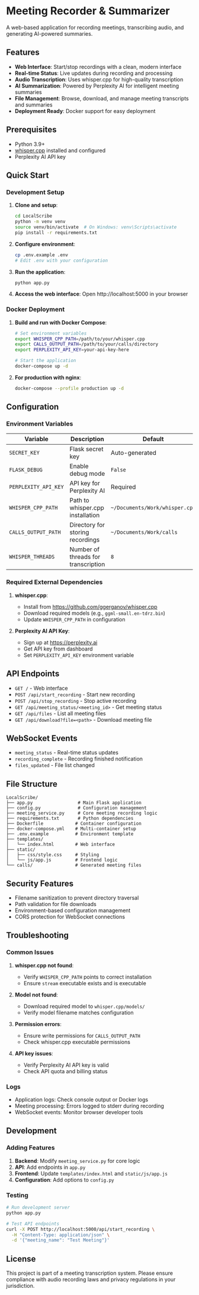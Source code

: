 # Meeting Recorder & Summarizer

A web-based application for recording meetings, transcribing audio, and generating AI-powered summaries.

## Features

- **Web Interface**: Start/stop recordings with a clean, modern interface
- **Real-time Status**: Live updates during recording and processing
- **Audio Transcription**: Uses whisper.cpp for high-quality transcription
- **AI Summarization**: Powered by Perplexity AI for intelligent meeting summaries
- **File Management**: Browse, download, and manage meeting transcripts and summaries
- **Deployment Ready**: Docker support for easy deployment

## Prerequisites

- Python 3.9+
- [whisper.cpp](https://github.com/ggerganov/whisper.cpp) installed and configured
- Perplexity AI API key

## Quick Start

### Development Setup

1. **Clone and setup**:
   ```bash
   cd LocalScribe
   python -m venv venv
   source venv/bin/activate  # On Windows: venv\Scripts\activate
   pip install -r requirements.txt
   ```

2. **Configure environment**:
   ```bash
   cp .env.example .env
   # Edit .env with your configuration
   ```

3. **Run the application**:
   ```bash
   python app.py
   ```

4. **Access the web interface**:
   Open http://localhost:5000 in your browser

### Docker Deployment

1. **Build and run with Docker Compose**:
   ```bash
   # Set environment variables
   export WHISPER_CPP_PATH=/path/to/your/whisper.cpp
   export CALLS_OUTPUT_PATH=/path/to/your/calls/directory
   export PERPLEXITY_API_KEY=your-api-key-here
   
   # Start the application
   docker-compose up -d
   ```

2. **For production with nginx**:
   ```bash
   docker-compose --profile production up -d
   ```

## Configuration

### Environment Variables

| Variable | Description | Default |
|----------|-------------|---------|
| `SECRET_KEY` | Flask secret key | Auto-generated |
| `FLASK_DEBUG` | Enable debug mode | `False` |
| `PERPLEXITY_API_KEY` | API key for Perplexity AI | Required |
| `WHISPER_CPP_PATH` | Path to whisper.cpp installation | `~/Documents/Work/whisper.cpp` |
| `CALLS_OUTPUT_PATH` | Directory for storing recordings | `~/Documents/Work/calls` |
| `WHISPER_THREADS` | Number of threads for transcription | `8` |

### Required External Dependencies

1. **whisper.cpp**: 
   - Install from https://github.com/ggerganov/whisper.cpp
   - Download required models (e.g., `ggml-small.en-tdrz.bin`)
   - Update `WHISPER_CPP_PATH` in configuration

2. **Perplexity AI API Key**:
   - Sign up at https://perplexity.ai
   - Get API key from dashboard
   - Set `PERPLEXITY_API_KEY` environment variable

## API Endpoints

- `GET /` - Web interface
- `POST /api/start_recording` - Start new recording
- `POST /api/stop_recording` - Stop active recording
- `GET /api/meeting_status/<meeting_id>` - Get meeting status
- `GET /api/files` - List all meeting files
- `GET /api/download?file=<path>` - Download meeting file

## WebSocket Events

- `meeting_status` - Real-time status updates
- `recording_complete` - Recording finished notification
- `files_updated` - File list changed

## File Structure

```
LocalScribe/
├── app.py                 # Main Flask application
├── config.py              # Configuration management
├── meeting_service.py     # Core meeting recording logic
├── requirements.txt       # Python dependencies
├── Dockerfile            # Container configuration
├── docker-compose.yml    # Multi-container setup
├── .env.example          # Environment template
├── templates/
│   └── index.html        # Web interface
├── static/
│   ├── css/style.css     # Styling
│   └── js/app.js         # Frontend logic
└── calls/                # Generated meeting files
```

## Security Features

- Filename sanitization to prevent directory traversal
- Path validation for file downloads
- Environment-based configuration management
- CORS protection for WebSocket connections

## Troubleshooting

### Common Issues

1. **whisper.cpp not found**:
   - Verify `WHISPER_CPP_PATH` points to correct installation
   - Ensure `stream` executable exists and is executable

2. **Model not found**:
   - Download required model to `whisper.cpp/models/`
   - Verify model filename matches configuration

3. **Permission errors**:
   - Ensure write permissions for `CALLS_OUTPUT_PATH`
   - Check whisper.cpp executable permissions

4. **API key issues**:
   - Verify Perplexity AI API key is valid
   - Check API quota and billing status

### Logs

- Application logs: Check console output or Docker logs
- Meeting processing: Errors logged to stderr during recording
- WebSocket events: Monitor browser developer tools

## Development

### Adding Features

1. **Backend**: Modify `meeting_service.py` for core logic
2. **API**: Add endpoints in `app.py`
3. **Frontend**: Update `templates/index.html` and `static/js/app.js`
4. **Configuration**: Add options to `config.py`

### Testing

```bash
# Run development server
python app.py

# Test API endpoints
curl -X POST http://localhost:5000/api/start_recording \
  -H "Content-Type: application/json" \
  -d '{"meeting_name": "Test Meeting"}'
```

## License

This project is part of a meeting transcription system. Please ensure compliance with audio recording laws and privacy regulations in your jurisdiction.